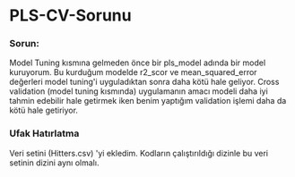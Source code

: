 # PLS-CV-Sorunu
### Sorun: 
Model Tuning kısmına gelmeden önce bir pls_model adında bir model kuruyorum. Bu kurduğum modelde r2_scor ve mean_squared_error değerleri model tuning'i uyguladıktan sonra daha kötü hale geliyor. Cross validation (model tuning kısmında) uygulamanın amacı modeli daha iyi tahmin edebilir hale getirmek iken benim yaptığım validation işlemi daha da kötü hale getiriyor. 

### Ufak Hatırlatma
Veri setini (Hitters.csv) 'yi ekledim. Kodların çalıştırıldığı dizinle bu veri setinin dizini aynı olmalı.
